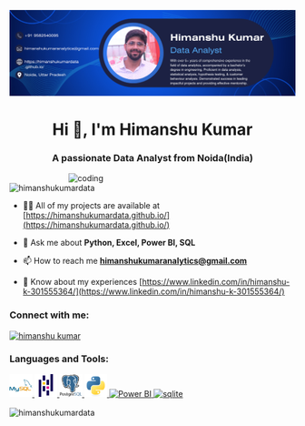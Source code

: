 ![logo](https://github.com/HimanshuKumarData/HimanshuKumarData/blob/07c40cab155eee07cbf71532117e60b868812378/Blue%20and%20White%20Gradient%20Profile%20Data%20Analyst%20LinkedIn%20Article%20Cover%20Image.png)
<h1 align="center">Hi 👋, I'm Himanshu Kumar</h1>
<h3 align="center">A passionate Data Analyst from Noida(India)</h3>

<img align="right" alt="coding" width="400" src="https://user-images.githubusercontent.com/55389276/140866485-8fb1c876-9a8f-4d6a-98dc-08c4981eaf70.gif">

<p align="left"> <img src="https://komarev.com/ghpvc/?username=himanshukumardata&label=Profile%20views&color=0e75b6&style=flat" alt="himanshukumardata" /> </p>

- 👨‍💻 All of my projects are available at [https://himanshukumardata.github.io/](https://himanshukumardata.github.io/)

- 💬 Ask me about **Python, Excel, Power BI, SQL**

- 📫 How to reach me **himanshukumaranalytics@gmail.com**

- 📄 Know about my experiences [https://www.linkedin.com/in/himanshu-k-301555364/](https://www.linkedin.com/in/himanshu-k-301555364/)

<h3 align="left">Connect with me:</h3>
<p align="left">
<a href="https://www.linkedin.com/in/himanshu-k-301555364/" target="blank"><img align="center" src="https://raw.githubusercontent.com/rahuldkjain/github-profile-readme-generator/master/src/images/icons/Social/linked-in-alt.svg" alt="himanshu kumar" height="30" width="40" /></a>
<!-- <a href="https://fb.com/himanshu kumar" target="blank"><img align="center" src="https://raw.githubusercontent.com/rahuldkjain/github-profile-readme-generator/master/src/images/icons/Social/facebook.svg" alt="himanshu kumar" height="30" width="40" /></a>
<a href="https://www.instagram.com/himanshukadiyan09/" target="blank"><img align="center" src="https://raw.githubusercontent.com/rahuldkjain/github-profile-readme-generator/master/src/images/icons/Social/instagram.svg" alt="himanshu kadiyan" height="30" width="40" /></a> -->
</p>

<h3 align="left">Languages and Tools:</h3>
<p align="left"> <a href="https://www.mysql.com/" target="_blank" rel="noreferrer"> <img src="https://raw.githubusercontent.com/devicons/devicon/master/icons/mysql/mysql-original-wordmark.svg" alt="mysql" width="40" height="40"/> </a> <a href="https://pandas.pydata.org/" target="_blank" rel="noreferrer"> <img src="https://raw.githubusercontent.com/devicons/devicon/2ae2a900d2f041da66e950e4d48052658d850630/icons/pandas/pandas-original.svg" alt="pandas" width="40" height="40"/> </a> <a href="https://www.postgresql.org" target="_blank" rel="noreferrer"> <img src="https://raw.githubusercontent.com/devicons/devicon/master/icons/postgresql/postgresql-original-wordmark.svg" alt="postgresql" width="40" height="40"/> </a> <a href="https://www.python.org" target="_blank" rel="noreferrer"> <img src="https://raw.githubusercontent.com/devicons/devicon/master/icons/python/python-original.svg" alt="python" width="40" height="40"/> </a> <a href="https://app.powerbi.com" target="_blank" rel="noreferrer"> <img src="https://miit.edu.mu/wp-content/uploads/2023/08/Microsoft-Power-BI-Symbol-526x526.png" alt="Power BI" width="40" height="40"/> </a> <a href="https://app.powerbi.com" target="_blank" rel="noreferrer"> <img src="https://www.vectorlogo.zone/logos/sqlite/sqlite-icon.svg" alt="sqlite" width="40" height="40"/> </a> </p>

<p><img align="center" src="https://github-readme-stats.vercel.app/api/top-langs?username=himanshukumardata&show_icons=true&locale=en&layout=compact" alt="himanshukumardata" /></p>

